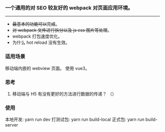 ### 一个通用的对 SEO 较友好的 webpack 对页面应用环境。

---

-   ~~最基本的功能可以完成~~。
-   ~~对 webpack 文件进行拆分以及 js css 图片等处理~~。
-   webpack 打包速度优化。
-   为什么 hot reload 没有生效。

### 适用场景

移动端内嵌的 webview 页面。
使用 vue3。

### 思考

1. 移动端与 H5 有没有更好的方法进行数据的传递？ （）

### 使用

本地开发: yarn run dev
打测试包: yarn run build-local
正式包: yarn run build-server
